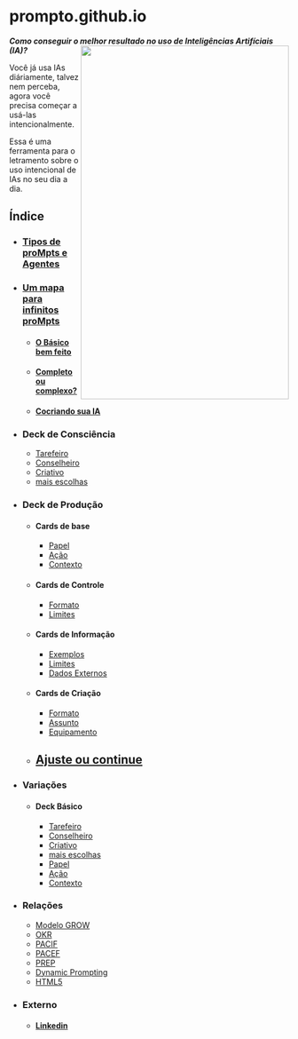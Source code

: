 # prompto.github.io
***Como conseguir o melhor resultado no uso de Inteligências Artifíciais (IA)?***
<img src="https://github.com/user-attachments/assets/222528d3-56ea-459e-a42d-88fba5eb14c5" align="right" width="375" height="637">

Você já usa IAs diáriamente, talvez nem perceba, agora você precisa começar a usá-las intencionalmente.

Essa é uma ferramenta para o letramento sobre o uso intencional de IAs no seu dia a dia.

## Índice
- ### [Tipos de proMpts e Agentes](tipos-de-prompt/README.md)
- ### [Um mapa para infinitos proMpts](um-mapa-para-infinitos-prompts.md)
  - #### [O Básico bem feito](prompt-basico.md)
  - #### [Completo ou complexo?](prompts-complexos.md) 
  - #### [Cocriando sua IA](tipos-de-prompt/cocriacao.md)
- ### Deck de Consciência
  - [Tarefeiro](tipos-de-prompt/tarefeiro.md)
  - [Conselheiro](tipos-de-prompt/conselheiro.md)
  - [Criativo](tipos-de-prompt/criativo.md)
  - [mais escolhas](tipos-de-prompt/mais-escolhas.md)
- ### Deck de Produção
  - #### Cards de base
    - [Papel](partes-de-prompt/papel.md)
    - [Ação](partes-de-prompt/acao.md)
    - [Contexto](partes-de-prompt/contexto.md)
  - #### Cards de Controle
      - [Formato](partes-de-prompt/controle/formato.md)
      - [Limites](partes-de-prompt/controle/limites.md)
  - #### Cards de Informação
      - [Exemplos](partes-de-prompt/informacao/exemplos.md)
      - [Limites](partes-de-prompt/controle/limites.md)
      - [Dados Externos](partes-de-prompt/controle/dados-externos.md)
  - #### Cards de Criação
      - [Formato](partes-de-prompt/controle/formato.md)
      - [Assunto](partes-de-prompt/ciacao/assunto.md)
      - [Equipamento](partes-de-prompt/ciacao/equipamemto.md)
  - ## [Ajuste ou continue](depois-do-prompt/ajuste-ou-continue.md)

- ### Variações
  - #### Deck Básico
    - [Tarefeiro](tipos-de-prompt/tarefeiro.md)
    - [Conselheiro](tipos-de-prompt/conselheiro.md)
    - [Criativo](tipos-de-prompt/criativo.md)
    - [mais escolhas](tipos-de-prompt/mais-escolhas.md)
    - [Papel](partes-de-prompt/papel.md)
    - [Ação](partes-de-prompt/acao.md)
    - [Contexto](partes-de-prompt/contexto.md)
- ### Relações
  - [Modelo GROW](https://www.perplexity.ai/search/grow-e-um-acronimo-para-goal-m-0Fvr6CKGRBOUOlngLHzf6g)
  - [OKR](https://www.perplexity.ai/search/como-eu-posso-usar-okrs-para-m-yzwYs5.GTP61pNkeTTgTKQ)
  - [PACIF](https://miro.com/app/board/uXjVK8HHzF0=/?moveToWidget=3458764594027266196&cot=14)
  - [PACEF](https://miro.com/app/board/uXjVK8HHzF0=/?moveToWidget=3458764594027266197&cot=14)
  - [PREP](https://miro.com/app/board/uXjVK8HHzF0=/?moveToWidget=3458764594027266199&cot=14)
  - [Dynamic Prompting](https://twitter.com/LinusEkenstam)
  - [HTML5](https://www.w3.org/TR/2011/WD-html5-author-20110809/Overview.html)
- ### Externo
  - #### [Linkedin](midia/linkedin.md)
